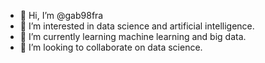 - 👋 Hi, I’m @gab98fra
- 👀 I’m interested in data science and artificial intelligence.
- 🌱 I’m currently learning machine learning and big data.
- 💞️ I’m looking to collaborate on data science.


<!---
- 📫 How to reach me ...
gab98fra/gab98fra is a ✨ special ✨ repository because its `README.md` (this file) appears on your GitHub profile.
You can click the Preview link to take a look at your changes.
--->
